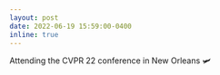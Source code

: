 ```yaml
---
layout: post
date: 2022-06-19 15:59:00-0400
inline: true
---
```


Attending the CVPR 22 conference in New Orleans 🛩️